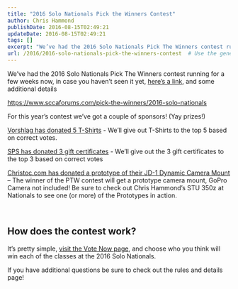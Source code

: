 ```yaml
---
title: "2016 Solo Nationals Pick the Winners Contest"
author: Chris Hammond
publishDate: 2016-08-15T02:49:21
updateDate: 2016-08-15T02:49:21
tags: []
excerpt: "We’ve had the 2016 Solo Nationals Pick The Winners contest running for a few weeks now, in case you haven’t seen it yet, here’s a link, and some additional details  https://www.sccaforums.com/pick-the-winners/2016-solo-nationals "
url: /2016/2016-solo-nationals-pick-the-winners-contest  # Use the generated URL with year
---
```

<p>We’ve had the 2016 Solo Nationals Pick The Winners contest running for a few weeks now, in case you haven’t seen it yet, <a href="https://www.sccaforums.com/pick-the-winners/2016-solo-nationals" target="_blank">here’s a link</a>, and some additional details</p> <p><a title="https://www.sccaforums.com/pick-the-winners/2016-solo-nationals" href="https://www.sccaforums.com/pick-the-winners/2016-solo-nationals">https://www.sccaforums.com/pick-the-winners/2016-solo-nationals</a></p> <p>For this year’s contest we’ve got a couple of sponsors! (Yay prizes!) </p> <p><a href="https://vorshlag.com" target="_blank">Vorshlag has donated 5 T-Shirts</a> - We’ll give out T-Shirts to the top 5 based on correct votes. </p> <p><a href="https://soloperformance.com/" target="_blank">SPS has donated 3 gift certificates</a> - We’ll give out the 3 gift certificates to the top 3 based on correct votes</p> <p><a href="https://www.christoc.com/Products/JD1" target="_blank">Christoc.com has donated a prototype of their JD-1 Dynamic Camera Mount</a> – The winner of the PTW contest will get a prototype camera mount, GoPro Camera not included! Be sure to check out Chris Hammond’s STU 350z at Nationals to see one (or more) of the Prototypes in action.</p> <p>&nbsp;</p> <h2>How does the contest work?</h2> <p>It’s pretty simple, <a href="https://www.sccaforums.com/pick-the-winners/2016-solo-nationals/results-and-voting/vote/true" target="_blank">visit the Vote Now page</a>, and choose who you think will win each of the classes at the 2016 Solo Nationals.</p> <p>If you have additional questions be sure to check out the rules and details page!</p>

